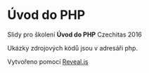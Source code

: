 # Úvod do PHP

Slidy pro školení **Úvod do PHP** Czechitas 2016

Ukázky zdrojových kódů jsou v adresáři php.

Vytvořeno pomocí [Reveal.js](https://github.com/hakimel/reveal.js)
